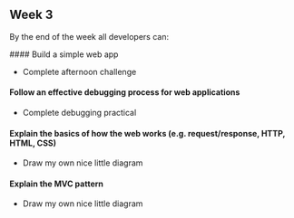 ## Week 3

By the end of the week all developers can:

#### Build a simple web app
- Complete afternoon challenge
#### Follow an effective debugging process for web applications
- Complete debugging practical
#### Explain the basics of how the web works (e.g. request/response, HTTP, HTML, CSS)
- Draw my own nice little diagram
#### Explain the MVC pattern
- Draw my own nice little diagram
